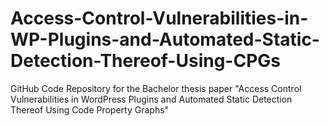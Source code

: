 # Access-Control-Vulnerabilities-in-WP-Plugins-and-Automated-Static-Detection-Thereof-Using-CPGs

GitHub Code Repository for the Bachelor thesis paper "Access Control Vulnerabilities in WordPress Plugins and Automated Static Detection Thereof Using Code Property Graphs"
